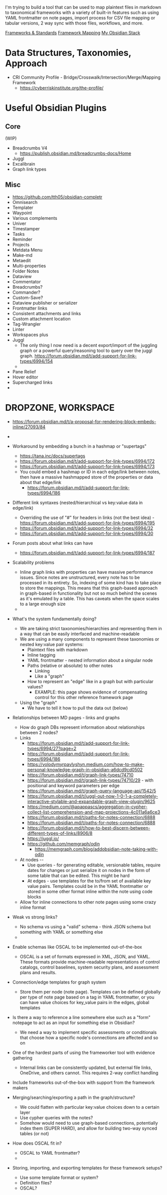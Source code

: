 
I'm trying to build a tool that can be used to map plaintext files in markdown to taxonomical frameworks with a variety of built-in features such as using YAML frontmatter on note pages, import process for CSV file mapping or tabular versions, 2 way sync with those files, workflows, and more.

[Frameworks & Standards](../📁%2005%20-%20Organizational%20Cyber/Frameworks,%20Standards/Frameworks,%20Standards.md)
[Framework Mapping](../📁%2005%20-%20Organizational%20Cyber/Frameworks,%20Standards/Framework%20Mapping/Framework%20Mapping.md)
[My Obsidian Stack](../📁%2010%20-%20My%20Obsidian%20Stack/📁%2010%20-%20My%20Obsidian%20Stack.md)

# Data Structures, Taxonomies, Approach

- CRI Community Profile -  Bridge/Crosswalk/Intersection/Merge/Mapping Framework
    - https://cyberriskinstitute.org/the-profile/

# Useful Obsidian Plugins

## Core

(WIP)

- Breadcrumbs V4
    - https://publish.obsidian.md/breadcrumbs-docs/Home
- Juggl
- Excalibrain
- Graph link types

## Misc

- https://github.com/tth05/obsidian-completr
- Omnisearch
- Templater
- Waypoint
- Various complements
- Univer
- Timestamper
- Tasks
- Reminder
- Projects
- Metdata Menu
- Make-md
- Metaedit
- Multi-properties
- Folder Notes
- Dataview
- Commentator
- Breadcrumbs?
- Commander?
- Custom-Save?
- Dataview publisher or serializer
- Frontmatter links
- Consistent attachments and links
- Custom attachment location
- Tag-Wrangler
- Linter
- Workspaces plus
- Juggl
    - The only thing I now need is a decent export/import of the juggling graph or a powerful query/reasoning tool to query over the juggl graph. https://forum.obsidian.md/t/add-support-for-link-types/6994/154
    - 
- Pane Relief
- Hover editor
- Supercharged links
- 

# DROPZONE, WORKSPACE

- https://forum.obsidian.md/t/a-proposal-for-rendering-block-embeds-inline/27093/84
- 

- Workaround by embedding a bunch in a hashmap or "supertags"
    - https://tana.inc/docs/supertags
    - https://forum.obsidian.md/t/add-support-for-link-types/6994/172
    - https://forum.obsidian.md/t/add-support-for-link-types/6994/173
    - You could embed a hashmap or ID in each edge/link between notes, then have a massive hashmapped store of the properties or data about that edge/link
        - https://forum.obsidian.md/t/add-support-for-link-types/6994/186

- Different link syntaxes (nested/hierarchical vs key:value data in edge/link)
    - Overriding the use of "#" for headers in links (not the best idea) - https://forum.obsidian.md/t/add-support-for-link-types/6994/195
    - https://forum.obsidian.md/t/add-support-for-link-types/6994/32
    - https://forum.obsidian.md/t/add-support-for-link-types/6994/30

- Forum posts about what links can have
    - https://forum.obsidian.md/t/add-support-for-link-types/6994/187

- Scalability problems
    - Inline graph links with properties can have massive performance issues.  Since notes are unstructured, every note has to be processed in its entirety.  So, indexing of some kind has to take place to store the mappings. This means that this graph-based approach in graph-based in functionality but not so much behind the scenes as it's emulated by a table.  This has caveats when the space scales to a large enough size
    - 

- What's the system fundamentally doing?
    - We are taking strict taxonomies/hierarchies and representing them in a way that can be easily interfaced and machine-readable
    - We are using a many components to represent these taxonomies or nested key:value pair systems:
        - Plaintext files with markdown
        - Inline tagging
        - YAML frontmatter - nested information about a singular node
        - Paths (relative or absolute) to other notes
            - Linking
            - Like a "graph"
        - How to represent an "edge" like in a graph but with particular values?
            - EXAMPLE: this page shows evidence of compensating control for this other reference framework page
    - Using the "graph"
        - We have to tell it how to pull the data out (below)

- Relationships between MD pages - links and graphs
    - How do graph DBs represent information about relationships between 2 nodes?
    - Links
        - https://forum.obsidian.md/t/add-support-for-link-types/6994/27?page=2
        - https://forum.obsidian.md/t/add-support-for-link-types/6994/186
        - https://volodymyrpavlyshyn.medium.com/how-to-make-personal-knowledge-graph-in-obsidian-a6dcd9cd0502
        - https://forum.obsidian.md/t/graph-link-types/74710
        - https://forum.obsidian.md/t/graph-link-types/74710/29 - with positional and keyword parameters per edge
        - https://forum.obsidian.md/t/graph-query-language-api/1542/5
        - https://forum.obsidian.md/t/juggl-out-now-1-0-1-a-completely-interactive-stylable-and-expandable-graph-view-plugin/9625
        - https://medium.com/@apappascs/aggregation-in-cypher-collect-list-comprehension-and-map-projections-4c011a6a6ce3
        - https://forum.obsidian.md/t/paths-for-notes-connection/6888
        - https://forum.obsidian.md/t/paths-for-notes-connection/6888
        - https://forum.obsidian.md/t/how-to-best-discern-between-different-types-of-links/8906/8
        - https://juggl.io/
        - https://github.com/memgraph/odin
            - https://memgraph.com/blog/addobsidian-note-taking-with-odin
    - At nodes --
        - Use queries - for generating editable, versionable tables, require dates for changes or just serialize it on nodes in the form of some table that can be edited.  This might be hard
        - At edges - use templates for the to/from set of available key value pairs.  Templates could be in the YAML frontmatter or stored in some other format inline within the note using code blocks
    - Allow for inline connections to other note pages using some crazy inline format

- Weak vs strong links?
    - No schema vs using a "valid" schema - think JSON schema but something with YAML or something else
    - 

- Enable schemas like OSCAL to be implemented out-of-the-box
    - OSCAL is a set of formats expressed in XML, JSON, and YAML. These formats provide machine-readable representations of control catalogs, control baselines, system security plans, and assessment plans and results.

- Connection/edge templates for graph system
    - Store them per node (note page).  Templates can be defined globally per type of note page based on a tag in YAML frontmatter, or you can have value choices for key_value pairs in the edges, global templates

- Is there a way to reference a line somewhere else such as a "form" notepage to act as an input for something else in Obsidian?
    - We need a way to implement specific assessments or conditionals that choose how a specific node's connections are affected and so on

- One of the hardest parts of using the frameworker tool with evidence gathering
    - Internal links can be consistently updated, but external file links, OneDrive, and others cannot.  This requires 2-way conflict handling

- Include frameworks out-of-the-box with support from the framework makers

- Merging/searching/exporting a path in the graph/structure?
    - We could flatten with particular key:value choices down to a certain layer
    - Use cypher queries with the notes?
    - Somehow would need to use graph-based connections, potentially index them (SUPER HARD), and allow for building two-way synced tables (or not) 

- How does OSCAL fit in?
    - OSCAL to YAML frontmatter?
    - 

- Storing, importing, and exporting templates for these framework setups?
    - Use some template format or system?
    - Definition files?
    - OSCAL?
